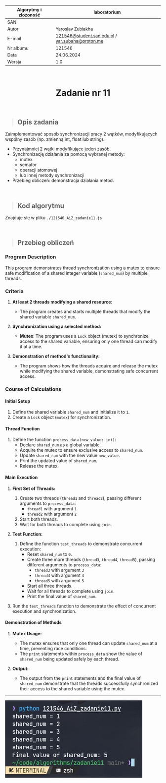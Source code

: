 <div align="center">

| Algorytmy i złożoność | laboratorium |
|-----------------------|--------------|
| SAN                   |              |
| Autor                 | Yaroslav Zubiakha |
| E-mail                | 121546@student.san.edu.pl / yar.zubaha@proton.me |
| Nr albumu             | 121546       |
| Data                  | 24.06.2024   |
| Wersja                | 1.0          |

<br>

# **Zadanie nr 11** 

</div>

<br>

> ## Opis zadania
Zaimplementować sposób synchronizacji pracy 2 wątków, modyfikujących wspólny zasób (np. zmienną int, float lub string).

- Przynajmniej 2 wątki modyfikujące jeden zasób.
- Synchronizację działania za pomocą wybranej metody:
    - mutex
    - semafor
    - operacji atomowej
    - lub innej metody synchronizacji
- Przebieg obliczeń: demonstracja działania metod.

<br>

> ## Kod algorytmu
Znajduje się w pliku `./121546_AiZ_zadanie11.js`

<br>

> ## Przebieg obliczeń

### Program Description

This program demonstrates thread synchronization using a mutex to ensure safe modification of a shared integer variable (`shared_num`) by multiple threads.

### Criteria

1. **At least 2 threads modifying a shared resource:**
    - The program creates and starts multiple threads that modify the shared variable `shared_num`.

2. **Synchronization using a selected method:**
    - **Mutex**: The program uses a `Lock` object (mutex) to synchronize access to the shared variable, ensuring only one thread can modify it at a time.

3. **Demonstration of method's functionality:**
    - The program shows how the threads acquire and release the mutex while modifying the shared variable, demonstrating safe concurrent access.

### Course of Calculations

#### Initial Setup

1. Define the shared variable `shared_num` and initialize it to `1`.
2. Create a `Lock` object (`mutex`) for synchronization.

#### Thread Function

1. Define the function `process_data(new_value: int)`:
    - Declare `shared_num` as a global variable.
    - Acquire the mutex to ensure exclusive access to `shared_num`.
    - Update `shared_num` with the new value `new_value`.
    - Print the updated value of `shared_num`.
    - Release the mutex.

#### Main Execution

1. **First Set of Threads:**
    1. Create two threads (`thread1` and `thread2`), passing different arguments to `process_data`:
        - `thread1` with argument `1`
        - `thread2` with argument `2`
    2. Start both threads.
    3. Wait for both threads to complete using `join`.

2. **Test Function:**
    1. Define the function `test_threads` to demonstrate concurrent execution:
        - Reset `shared_num` to `0`.
        - Create three more threads (`thread3`, `thread4`, `thread5`), passing different arguments to `process_data`:
            - `thread3` with argument `3`
            - `thread4` with argument `4`
            - `thread5` with argument `5`
        - Start all three threads.
        - Wait for all threads to complete using `join`.
        - Print the final value of `shared_num`.

3. Run the `test_threads` function to demonstrate the effect of concurrent execution and synchronization.

#### Demonstration of Methods

1. **Mutex Usage:**
    - The mutex ensures that only one thread can update `shared_num` at a time, preventing race conditions.
    - The `print` statements within `process_data` show the value of `shared_num` being updated safely by each thread.

2. **Output:**
    - The output from the `print` statements and the final value of `shared_num` demonstrate that the threads successfully synchronized their access to the shared variable using the mutex.
---
![output of 121546_AiZ_zadanie11.py](./pics/121546_AiZ_zadanie11_py_OUTPUT.png)
